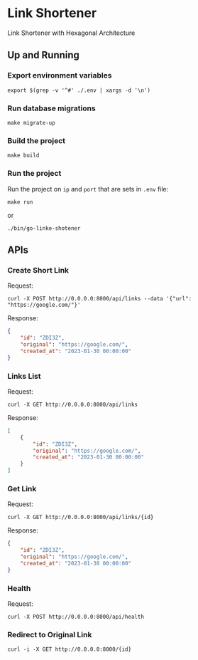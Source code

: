 # Link Shortener

Link Shortener with Hexagonal Architecture

## Up and Running

### Export environment variables
```shell
export $(grep -v '^#' ./.env | xargs -d '\n')
```

### Run database migrations
```shell
make migrate-up
```

### Build the project

```shell
make build
```

### Run the project

Run the project on `ip` and `port` that are sets in `.env` file:
```shell
make run
```
or
```shell
./bin/go-linke-shotener
```

## APIs

### Create Short Link

Request:
```shell
curl -X POST http://0.0.0.0:8000/api/links --data '{"url": "https://google.com/"}'
```

Response:
```json
{
    "id": "ZDI3Z",
    "original": "https://google.com/",
    "created_at": "2023-01-30 00:00:00"
}
```

### Links List

Request:
```shell
curl -X GET http://0.0.0.0:8000/api/links
```

Response:
```json
[
    {
        "id": "ZDI3Z",
        "original": "https://google.com/",
        "created_at": "2023-01-30 00:00:00"
    }
]
```

### Get Link

Request:
```shell
curl -X GET http://0.0.0.0:8000/api/links/{id}
```

Response:
```json
{
    "id": "ZDI3Z",
    "original": "https://google.com/",
    "created_at": "2023-01-30 00:00:00"
}
```

### Health

Request:
```shell
curl -X POST http://0.0.0.0:8000/api/health
```

### Redirect to Original Link

```shell
curl -i -X GET http://0.0.0.0:8000/{id}
```